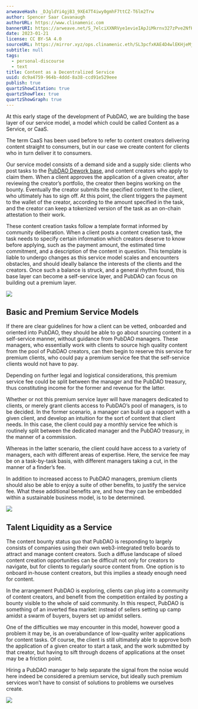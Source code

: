 ```yaml
---
arweaveHash: _DJgldYi4gjB3_9XE47T4iwy0gmhF7ttCZ-T6lm2Trw
author: Spencer Saar Cavanaugh
authorURL: https://www.clinamenic.com
bannerURI: https://arweave.net/S_7elciXXNRVye1evieIApJiMkrnv327zPve2NfHqS4
date: 2023-01-21
license: CC BY-SA 4.0
sourceURL: https://mirror.xyz/ops.clinamenic.eth/SL3pcfxKAE4D4wlEKHjeMjna8fHZmwGeYEC-47icYs0
subtitle: null
tags:
  - personal-discourse
  - text
title: Content as a Decentralized Service
uuid: dc9a4759-964b-4ddd-8a38-ccd91e529eee
publish: true
quartzShowCitation: true
quartzShowFlex: true
quartzShowGraph: true
---
```


At this early stage of the development of PubDAO, we are building the base layer of our service model, a model which could be called Content as a Service, or CaaS.

The term CaaS has been used before to refer to content creators delivering content straight to consumers, but in our case we create content for clients who in turn deliver it to consumers.

Our service model consists of a demand side and a supply side: clients who post tasks to the [PubDAO Dework base](https://app.dework.xyz/pubdao), and content creators who apply to claim them. When a client approves the application of a given creator, after reviewing the creator’s portfolio, the creator then begins working on the bounty. Eventually the creator submits the specified content to the client, who ultimately has to sign off. At this point, the client triggers the payment to the wallet of the creator, according to the amount specified in the task, and the creator can keep a tokenized version of the task as an on-chain attestation to their work.

These content creation tasks follow a template format informed by community deliberation. When a client posts a content creation task, the task needs to specify certain information which creators deserve to know before applying, such as the payment amount, the estimated time commitment, and a description of the content in question. This template is liable to undergo changes as this service model scales and encounters obstacles, and should ideally balance the interests of the clients and the creators. Once such a balance is struck, and a general rhythm found, this base layer can become a self-service layer, and PubDAO can focus on building out a premium layer.

![](https://images.mirror-media.xyz/publication-images/pMv9H-1hcn9IcEAW1kG23.png)

## Basic and Premium Service Models

If there are clear guidelines for how a client can be vetted, onboarded and oriented into PubDAO, they should be able to go about sourcing content in a self-service manner, without guidance from PubDAO managers. These managers, who essentially work with clients to source high quality content from the pool of PubDAO creators, can then begin to reserve this service for premium clients, who could pay a premium service fee that the self-service clients would not have to pay.

Depending on further legal and logistical considerations, this premium service fee could be split between the manager and the PubDAO treasury, thus constituting income for the former and revenue for the latter.

Whether or not this premium service layer will have managers dedicated to clients, or merely grant clients access to PubDAO’s pool of managers, is to be decided. In the former scenario, a manager can build up a rapport with a given client, and develop an intuition for the sort of content that client needs. In this case, the client could pay a monthly service fee which is routinely split between the dedicated manager and the PubDAO treasury, in the manner of a commission.

Whereas in the latter scenario, the client could have access to a variety of managers, each with different areas of expertise. Here, the service fee may be on a task-by-task basis, with different managers taking a cut, in the manner of a finder’s fee.

In addition to increased access to PubDAO managers, premium clients should also be able to enjoy a suite of other benefits, to justify the service fee. What these additional benefits are, and how they can be embedded within a sustainable business model, is to be determined.

![](https://images.mirror-media.xyz/publication-images/g0YTfB2BjZjlmI-0AVZLj.png)

## Talent Liquidity as a Service

The content bounty status quo that PubDAO is responding to largely consists of companies using their own web3-integrated trello boards to attract and manage content creators. Such a diffuse landscape of siloed content creation opportunities can be difficult not only for creators to navigate, but for clients to regularly source content from. One option is to onboard in-house content creators, but this implies a steady enough need for content.

In the arrangement PubDAO is exploring, clients can plug into a community of content creators, and benefit from the competition entailed by posting a bounty visible to the whole of said community. In this respect, PubDAO is something of an inverted flea market: instead of sellers setting up camp amidst a swarm of buyers, buyers set up amidst sellers.

One of the difficulties we may encounter in this model, however good a problem it may be, is an overabundance of low-quality writer applications for content tasks. Of course, the client is still ultimately able to approve both the application of a given creator to start a task, and the work submitted by that creator, but having to sift through dozens of applications at the onset may be a friction point.

Hiring a PubDAO manager to help separate the signal from the noise would here indeed be considered a premium service, but ideally such premium services won’t have to consist of solutions to problems we ourselves create.

![](https://images.mirror-media.xyz/publication-images/y1dJ6oOYIrYQKHNdk6QVm.png)
